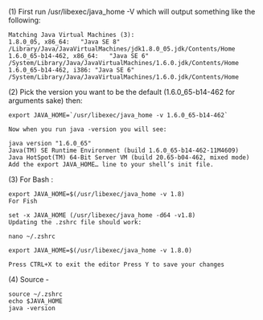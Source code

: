 (1) First run /usr/libexec/java_home -V which will output something like the following:

    Matching Java Virtual Machines (3):
    1.8.0_05, x86_64:   "Java SE 8" /Library/Java/JavaVirtualMachines/jdk1.8.0_05.jdk/Contents/Home
    1.6.0_65-b14-462, x86_64:   "Java SE 6" /System/Library/Java/JavaVirtualMachines/1.6.0.jdk/Contents/Home
    1.6.0_65-b14-462, i386: "Java SE 6" /System/Library/Java/JavaVirtualMachines/1.6.0.jdk/Contents/Home

(2) Pick the version you want to be the default (1.6.0_65-b14-462 for arguments sake) then:

    export JAVA_HOME=`/usr/libexec/java_home -v 1.6.0_65-b14-462`

    Now when you run java -version you will see:

    java version "1.6.0_65"
    Java(TM) SE Runtime Environment (build 1.6.0_65-b14-462-11M4609)
    Java HotSpot(TM) 64-Bit Server VM (build 20.65-b04-462, mixed mode)
    Add the export JAVA_HOME… line to your shell’s init file.

(3) For Bash :

    export JAVA_HOME=$(/usr/libexec/java_home -v 1.8)
    For Fish 

    set -x JAVA_HOME (/usr/libexec/java_home -d64 -v1.8)
    Updating the .zshrc file should work:

    nano ~/.zshrc

    export JAVA_HOME=$(/usr/libexec/java_home -v 1.8.0)

    Press CTRL+X to exit the editor Press Y to save your changes

(4) Source -  

    source ~/.zshrc
    echo $JAVA_HOME
    java -version
